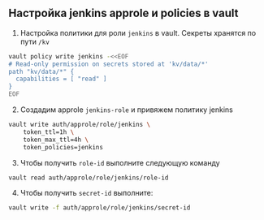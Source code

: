 ## Настройка jenkins approle и policies в vault

1. Настройка политики для роли `jenkins` в vault. Секреты хранятся по пути `/kv`

```bash
vault policy write jenkins -<<EOF
# Read-only permission on secrets stored at 'kv/data/*'
path "kv/data/*" {
  capabilities = [ "read" ]
}
EOF
```

2. Создадим approle `jenkins-role` и привяжем политику jenkins

```bash
vault write auth/approle/role/jenkins \
    token_ttl=1h \
    token_max_ttl=4h \
    token_policies=jenkins
```

3. Чтобы получить `role-id` выполните следующую команду

```bash
vault read auth/approle/role/jenkins/role-id
```

4. Чтобы получить `secret-id` выполните:

```bash
vault write -f auth/approle/role/jenkins/secret-id
```